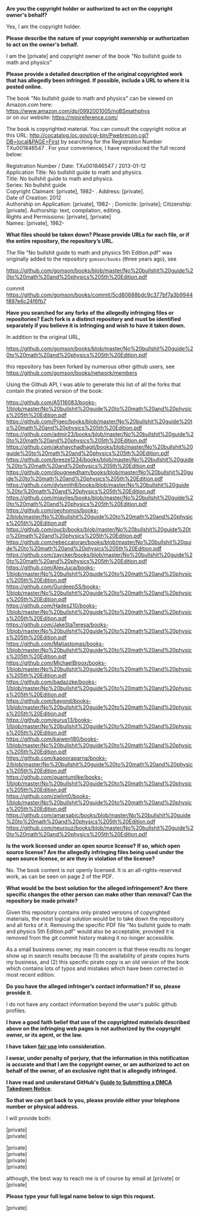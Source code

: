 **Are you the copyright holder or authorized to act on the copyright owner's behalf?**

Yes, I am the copyright holder.

**Please describe the nature of your copyright ownership or authorization to act on the owner's behalf.**

I am the [private] and copyright owner of the book "No bullshit guide to math and physics"

**Please provide a detailed description of the original copyrighted work that has allegedly been infringed. If possible, include a URL to where it is posted online.**

The book "No bullshit guide to math and physics" can be viewed on Amazon.com here: https://www.amazon.com/dp/0992001005/noBSmathphys  
or on our website: https://minireference.com/

The book is copyrighted material. You can consult the copyright notice at this URL: http://cocatalog.loc.gov/cgi-bin/Pwebrecon.cgi?DB=local&PAGE=First by searching for the Registration Number TXu001846547 . For your convenience, I have reproduced the full record below:

Registration Number / Date: TXu001846547 / 2013-01-12  
Application Title: No bullshit guide to math and physics.  
Title: No bullshit guide to math and physics.  
Series: No bullshit guide  
Copyright Claimant: [private], 1982- . Address: [private].  
Date of Creation: 2012  
Authorship on Application: [private], 1982- ; Domicile: [private]; Citizenship: [private]. Authorship: text, compilation, editing.  
Rights and Permissions: [private], [private]   
Names: [private], 1982-  

**What files should be taken down? Please provide URLs for each file, or if the entire repository, the repository’s URL.**

The file "No bullshit guide to math and physics 5th Edition.pdf" was originally added to the repository `gomson/books` (three years ago), see

https://github.com/gomson/books/blob/master/No%20bullshit%20guide%20to%20math%20and%20physics%205th%20Edition.pdf

commit https://github.com/gomson/books/commit/5cd80688bdc9c377bf7a3b9944f897e6c24f6fb7

**Have you searched for any forks of the allegedly infringing files or repositories? Each fork is a distinct repository and must be identified separately if you believe it is infringing and wish to have it taken down.**

In addition to the original URL,

https://github.com/gomson/books/blob/master/No%20bullshit%20guide%20to%20math%20and%20physics%205th%20Edition.pdf

this repository has been forked by numerous other github users, see https://github.com/gomson/books/network/members

Using the Github API, I was able to generate this list of all the forks that contain the pirated version of the book:

https://github.com/A5116083/books-1/blob/master/No%20bullshit%20guide%20to%20math%20and%20physics%205th%20Edition.pdf  
https://github.com/Pigeo/books/blob/master/No%20bullshit%20guide%20to%20math%20and%20physics%205th%20Edition.pdf  
https://github.com/admir23/books/blob/master/No%20bullshit%20guide%20to%20math%20and%20physics%205th%20Edition.pdf  
https://github.com/akshaychadhagit/books/blob/master/No%20bullshit%20guide%20to%20math%20and%20physics%205th%20Edition.pdf  
https://github.com/breeze1234/books/blob/master/No%20bullshit%20guide%20to%20math%20and%20physics%205th%20Edition.pdf  
https://github.com/dougneedham/books/blob/master/No%20bullshit%20guide%20to%20math%20and%20physics%205th%20Edition.pdf  
https://github.com/dylsmith8/books/blob/master/No%20bullshit%20guide%20to%20math%20and%20physics%205th%20Edition.pdf  
https://github.com/miaviles/books/blob/master/No%20bullshit%20guide%20to%20math%20and%20physics%205th%20Edition.pdf  
https://github.com/oeohomos/books-2/blob/master/No%20bullshit%20guide%20to%20math%20and%20physics%205th%20Edition.pdf  
https://github.com/oucb/books/blob/master/No%20bullshit%20guide%20to%20math%20and%20physics%205th%20Edition.pdf  
https://github.com/rebeccaloran/books/blob/master/No%20bullshit%20guide%20to%20math%20and%20physics%205th%20Edition.pdf  
https://github.com/zaycker/books/blob/master/No%20bullshit%20guide%20to%20math%20and%20physics%205th%20Edition.pdf  
https://github.com/AlexJuca/books-1/blob/master/No%20bullshit%20guide%20to%20math%20and%20physics%205th%20Edition.pdf  
https://github.com/GurdeepSS/books-1/blob/master/No%20bullshit%20guide%20to%20math%20and%20physics%205th%20Edition.pdf  
https://github.com/Hades210/books-1/blob/master/No%20bullshit%20guide%20to%20math%20and%20physics%205th%20Edition.pdf  
https://github.com/JakeStaTeresa/books-1/blob/master/No%20bullshit%20guide%20to%20math%20and%20physics%205th%20Edition.pdf  
https://github.com/Matiastomas/books-1/blob/master/No%20bullshit%20guide%20to%20math%20and%20physics%205th%20Edition.pdf  
https://github.com/MichaelBroox/books-1/blob/master/No%20bullshit%20guide%20to%20math%20and%20physics%205th%20Edition.pdf  
https://github.com/badazzke/books-1/blob/master/No%20bullshit%20guide%20to%20math%20and%20physics%205th%20Edition.pdf  
https://github.com/bayond/books-1/blob/master/No%20bullshit%20guide%20to%20math%20and%20physics%205th%20Edition.pdf  
https://github.com/eurus13/books-1/blob/master/No%20bullshit%20guide%20to%20math%20and%20physics%205th%20Edition.pdf  
https://github.com/kaiwen180/books-1/blob/master/No%20bullshit%20guide%20to%20math%20and%20physics%205th%20Edition.pdf  
https://github.com/kapooraparna/books-2/blob/master/No%20bullshit%20guide%20to%20math%20and%20physics%205th%20Edition.pdf  
https://github.com/quantumlike/books-1/blob/master/No%20bullshit%20guide%20to%20math%20and%20physics%205th%20Edition.pdf  
https://github.com/zielint0/books-1/blob/master/No%20bullshit%20guide%20to%20math%20and%20physics%205th%20Edition.pdf  
https://github.com/amarsabic/books/blob/master/No%20bullshit%20guide%20to%20math%20and%20physics%205th%20Edition.pdf  
https://github.com/neurouz/books/blob/master/No%20bullshit%20guide%20to%20math%20and%20physics%205th%20Edition.pdf

**Is the work licensed under an open source license? If so, which open source license? Are the allegedly infringing files being used under the open source license, or are they in violation of the license?**

No. The book content is not openly licensed. It is an all-rights-reserved work, as can be seen on page 2 of the PDF.

**What would be the best solution for the alleged infringement? Are there specific changes the other person can make other than removal? Can the repository be made private?**

Given this repository contains only pirated versions of copyrighted materials, the most logical solution would be to take down the repository and all forks of it. Removing the specific PDF file "No bullshit guide to math and physics 5th Edition.pdf" would also be acceptable, provided it is removed from the git commit history making it no-longer accessible.

As a small business owner, my main concern is that these results no longer show up in search results because (1) the availability of pirate copies hurts my business, and (2) this specific pirate copy is an old version of the book which contains lots of typos and mistakes which have been corrected in most recent edition.

**Do you have the alleged infringer’s contact information? If so, please provide it.**

I do not have any contact information beyond the user's public github profiles.

**I have a good faith belief that use of the copyrighted materials described above on the infringing web pages is not authorized by the copyright owner, or its agent, or the law.**

**I have taken <a href="https://www.lumendatabase.org/topics/22">fair use</a> into consideration.**

**I swear, under penalty of perjury, that the information in this notification is accurate and that I am the copyright owner, or am authorized to act on behalf of the owner, of an exclusive right that is allegedly infringed.**

**I have read and understand GitHub's <a href="https://help.github.com/articles/guide-to-submitting-a-dmca-takedown-notice/">Guide to Submitting a DMCA Takedown Notice</a>.**

**So that we can get back to you, please provide either your telephone number or physical address.**

I will provide both:

[private]  
[private]

[private]  
[private]  
[private]  
[private]  

although, the best way to reach me is of course by email at [private] or [private]

**Please type your full legal name below to sign this request.**

[private]
